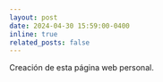 ```yaml
---
layout: post
date: 2024-04-30 15:59:00-0400
inline: true
related_posts: false
---
```


Creación de esta página web personal.
